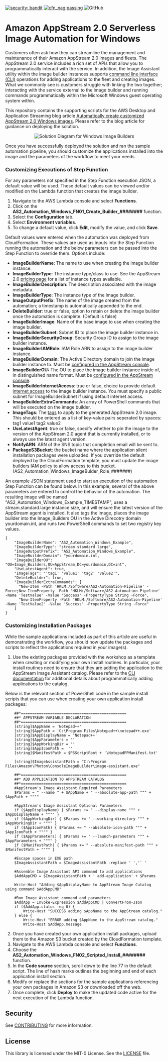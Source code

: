 [![security: bandit](https://img.shields.io/badge/security-bandit-yellow.svg)](https://github.com/PyCQA/bandit) [![cfn_nag:passing](https://img.shields.io/badge/cfn__nag-passing-brightgreen.svg)](https://github.com/stelligent/cfn_nag) ![GitHub](https://img.shields.io/github/license/aws-samples/appstream-serverless-image-creation-automation)

# Amazon AppStream 2.0 Serverless Image Automation for Windows

Customers often ask how they can streamline the management and maintenance of their Amazon AppStream 2.0 images and fleets. The AppStream 2.0 service includes a rich set of APIs that allow you to programmatically interact with the service. In addition, the Image Assistant utility within the image builder instances supports [command line interface (CLI)](https://docs.aws.amazon.com/appstream2/latest/developerguide/programmatically-create-image.html) operations for adding applications to the fleet and creating images. What we commonly see is customers struggle with linking the two together; interacting with the service external to the image builder and running commands programmatically within the Microsoft Windows guest operating system within.

This repository contains the supporting scripts for the AWS Desktop and Application Streaming blog article [Automatically create customized AppStream 2.0 Windows images](https://aws.amazon.com/blogs/desktop-and-application-streaming/automatically-create-customized-appstream-2-0-windows-images/). Please refer to the blog article for guidance on deploying the solution. 

<p align="center">
   <img src="/WindowsSolutionDiagram.png" alt="Solution Diagram for Windows Image Builders" />
</p>

Once you have successfully deployed the solution and ran the sample automation pipeline, you should customize the applications installed into the image and the parameters of the workflow to meet your needs.

### Customizing Executions of Step Function

For any parameters not specified in the Step Function execution JSON, a default value will be used. These default values can be viewed and/or modified on the Lambda function that creates the image builder.
1.	Navigate to the AWS Lambda console and select **Functions**.
2.	Click on the **AS2_Automation_Windows_FN01_Create_Builder_########** function.
3.	Select the **Configuration** tab.
4.	Select **Environment variables**.
5.	To change a default value, click **Edit**, modify the value, and click **Save**.


Default values were entered when the automation was deployed from CloudFormation. These values are used as inputs into the Step Function running the automation and the below parameters can be passed into the Step Function to override them. Options include:
- **ImageBuilderName**: The name to use when creating the image builder instance.
- **ImageBuilderType**: The instance type/class to use. See the AppStream 2.0 [pricing page](https://aws.amazon.com/appstream2/pricing/) for a list of instance types available.
- **ImageBuilderDescription**: The description associated with the image metadata.
- **ImageBuilderType**: The instance type of the image builder.
- **ImageOutputPrefix**: The name of the image created from the automation; a timestamp is automatically appended to the end.
- **DeleteBuilder**: true or false, option to retain or delete the image builder once the automation is complete. (Default is false)
- **ImageBuilderImage**: Name of the base image to use when creating the image builder.
- **ImageBuilderSubnet**: Subnet ID to place the image builder instance in.
- **ImageBuilderSecurityGroup**: Security Group ID to assign to the image builder instance.
- **ImageBuilderIAMRole**: IAM Role ARN to assign to the image builder instance.
- **ImageBuilderDomain**: The Active Directory domain to join the image builder instance to. Must be [configured in the AppStream console](https://docs.aws.amazon.com/appstream2/latest/developerguide/active-directory.html).
- **ImageBuilderOU:** The OU to place the image builder instance inside of, in distinguished name format. Must be [configured in the AppStream console](https://docs.aws.amazon.com/appstream2/latest/developerguide/active-directory.html).
- **ImageBuilderInternetAccess**: true or false, choice to provide default [internet access](https://docs.aws.amazon.com/appstream2/latest/developerguide/internet-access.html) to the image builder instance. You must specify a public subnet for ImageBuilderSubnet if using default internet access.
- **ImageBuilderExtraCommands**: An array of PowerShell commands that will be executed on the image builder.
- **ImageTags**: The [tags](https://docs.aws.amazon.com/appstream2/latest/developerguide/tagging-basic.html) to apply to the generated AppStream 2.0 image. This should be entered as a list of key-value pairs seperated by spaces: tag1 value1 tag2 value2
- **UseLatestAgent**: true or false, specify whether to pin the image to the version of the AppStream 2.0 agent that is currently installed, or to always use the latest agent version.
- **NotifyARN**: ARN of the SNS topic that completion email will be sent to.
- **PackageS3Bucket**: the bucket name where the application silent installation packages were uploaded. If you override the default deployed by the CloudFormation template, you must update the image builders IAM policy to allow access to this bucket. (AS2_Automation_Windows_ImageBulder_Role_#######)

An example JSON statement used to start an execution of the automation Step Function can be found below. In this example, several of the above parameters are entered to control the behavior of the automation. The resulting image will be named "AS2_Automation_Windows_Example_TIMESTAMP", uses a stream.standard.large instance size, and will ensure the latest version of the AppStream agent is installed. It also tags the image, places the image builder into the Image_Builders OU in the Active Direcotry domain yourdomain.int, and runs two PowerShell commands to set two registry key values.
```
{
    "ImageBuilderName": "AS2_Automation_Windows_Example",
    "ImageBuilderType": "stream.standard.large",
    "ImageOutputPrefix": "AS2_Automation_Windows_Example",
    "ImageBuilderDomain": "yourdomain.int,
    "ImageBuilderOU": "OU=Image_Builders,OU=AppStream,DC=yourdomain,DC=int",
    "UseLatestAgent": true,
    "ImageTags": "'tag1' 'value1' 'tag2' 'value2'",
    "DeleteBuilder": true,
    "ImageBuilderExtraCommands": [
      "New-Item -Path 'HKLM:/Software/AS2-Automation-Pipeline' -Force;New-ItemProperty -Path 'HKLM:/Software/AS2-Automation-Pipeline' -Name 'TestValue' -Value 'Success' -PropertyType String -Force",
      "New-ItemProperty -Path 'HKLM:/Software/AS2-Automation-Pipeline' -Name 'TestValue2' -Value 'Success' -PropertyType String -Force"
    ]
}
```

### Customizing Installation Packages

While the sample applications included as part of this article are useful in demonstrating the workflow, you should now update the packages and scripts to reflect the applications required in your image(s). 
1.	Use the existing packages provided with the workshop as a template when creating or modifying your own install routines. In particular, your install routines need to ensure that they are adding the application to the AppStream Image Assistant catalog. Please refer to the [CLI documentation](https://docs.aws.amazon.com/appstream2/latest/developerguide/programmatically-create-image.html#cli-operations-managing-creating-image-image-assistant) for additional details about programmatically adding applications to the catalog.

Below is the relevant section of PowerShell code in the sample install scripts that you can use when creating your own application install packages:

```
    ##*===============================================
    ##* APPSTREAM VARIABLE DECLARATION
    ##*===============================================
    [string]$AppName = 'Notepad++'
    [string]$AppPath = 'C:\Program Files\Notepad++\notepad++.exe'
    [string]$AppDisplayName = 'Notepad++'
    [string]$AppParameters = ''
    [string]$AppWorkingDir = ''
    [string]$AppIconPath =  ''
    [string]$ManifestPath = $PSScriptRoot + '\NotepadPPManifest.txt'
    
    [string]$ImageAssistantPath = "C:\Program Files\Amazon\Photon\ConsoleImageBuilder\image-assistant.exe"

    ##*===============================================
    ##* ADD APPLICATION TO APPSTREAM CATALOG
    ##*===============================================
    #AppStream's Image Assistant Required Parameters
    $Params = " --name " + $AppName + " --absolute-app-path """ + $AppPath + """"     

    #AppStream's Image Assistant Optional Parameters
    if ($AppDisplayName) { $Params += " --display-name """ + $AppDisplayName + """" }
    if ($AppWorkingDir) { $Params += " --working-directory """ + $AppWorkingDir + """" }
    if ($AppIconPath) { $Params += " --absolute-icon-path """ + $AppIconPath + """" }      
    if ($AppParameters) { $Params += " --launch-parameters """ + $AppParameters + """" }     
    if ($ManifestPath) { $Params += " --absolute-manifest-path """ + $ManifestPath + """" }

    #Escape spaces in EXE path
    $ImageAssistantPath = $ImageAssistantPath -replace ' ','` '

    #Assemble Image Assistant API command to add applications
    $AddAppCMD = $ImageAssistantPath + ' add-application' + $Params

    Write-Host "Adding $AppDisplayName to AppStream Image Catalog using command $AddAppCMD"

    #Run Image Assistant command and parameters
    $AddApp = Invoke-Expression $AddAppCMD | ConvertFrom-Json
    if ($AddApp.status -eq 0) {
        Write-Host "SUCCESS adding $AppName to the AppStream catalog."
    } else {
        Write-Host "ERROR adding $AppName to the AppStream catalog." 
        Write-Host $AddApp.message

```
2.	Once you have created your own application install packages, upload them to the Amazon S3 bucket created by the CloudFormation template.
3.	Navigate to the AWS Lambda console and select **Functions**.
4.	Choose the **AS2_Automation_Windows_FN02_Scripted_Install_########** function.
5.	In the **Code source** section, scroll down to the line 77 in the default script. The line of hash marks outlines the beginning and end of each application install section.
6.	Modify or replace the sections for the sample applications referencing your own packages in Amazon S3 or downloaded off the web.
7.	Once complete, click **Deploy** to make the updated code active for the next execution of the Lambda function.


## Security

See [CONTRIBUTING](CONTRIBUTING.md#security-issue-notifications) for more information.

## License

This library is licensed under the MIT-0 License. See the [LICENSE](LICENSE) file.

